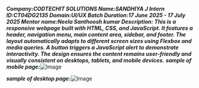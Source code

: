 ***Company:CODTECHIT SOLUTIONS
Name:SANDHIYA J Intern
ID:CT04DG2135
Domain:UI/UX Batch
Duration:17 June 2025 - 17 July 2025
Mentor name:Neela Santhoosh kumar
Description:
This is a responsive webpage built with HTML, CSS, and JavaScript. It features a header, navigation menu, main content area, sidebar, and footer. The layout automatically adapts to different screen sizes using Flexbox and media queries. A button triggers a JavaScript alert to demonstrate interactivity. The design ensures the content remains user-friendly and visually consistent on desktops, tablets, and mobile devices.***
***sample of mobile page:***![Image](https://github.com/user-attachments/assets/c52750b0-9aee-47b9-935f-12ec7f6b03a2)

***sample of desktop page:***![Image](https://github.com/user-attachments/assets/b134df25-b9a4-45a1-8191-04a9876a210b)
